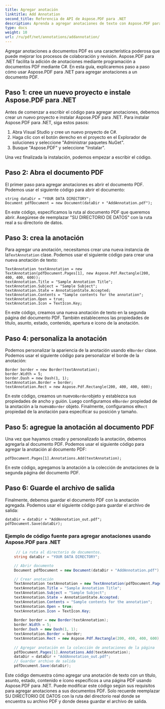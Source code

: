 ```yaml
---
title: Agregar anotación
linktitle: Add Annotation
second_title: Referencia de API de Aspose.PDF para .NET
description: Aprenda a agregar anotaciones de texto con Aspose.PDF para .NET usando este código fuente de C#. Personaliza tus anotaciones con detalles e íconos específicos.
type: docs
weight: 10
url: /ru/pdf/net/annotations/addannotation/
---
```


Agregar anotaciones a documentos PDF es una característica poderosa que puede mejorar los procesos de colaboración y revisión. Aspose.PDF para .NET facilita la adición de anotaciones mediante programación a documentos PDF mediante C#. En esta guía, explicaremos paso a paso cómo usar Aspose.PDF para .NET para agregar anotaciones a un documento PDF.

## Paso 1: cree un nuevo proyecto e instale Aspose.PDF para .NET

Antes de comenzar a escribir el código para agregar anotaciones, debemos crear un nuevo proyecto e instalar Aspose.PDF para .NET. Para instalar Aspose.PDF para .NET, siga estos pasos:

1. Abra Visual Studio y cree un nuevo proyecto de C#.
2. Haga clic con el botón derecho en el proyecto en el Explorador de soluciones y seleccione "Administrar paquetes NuGet".
3. Busque "Aspose.PDF" y seleccione "Instalar".

Una vez finalizada la instalación, podemos empezar a escribir el código.

## Paso 2: Abra el documento PDF

El primer paso para agregar anotaciones es abrir el documento PDF. Podemos usar el siguiente código para abrir el documento:

```
string dataDir = "YOUR DATA DIRECTORY";
Document pdfDocument = new Document(dataDir + "AddAnnotation.pdf");
```

En este código, especificamos la ruta al documento PDF que queremos abrir. Asegúrese de reemplazar "SU DIRECTORIO DE DATOS" con la ruta real a su directorio de datos.

## Paso 3: crea la anotación

 Para agregar una anotación, necesitamos crear una nueva instancia de la`TextAnnotation` clase. Podemos usar el siguiente código para crear una nueva anotación de texto:

```
TextAnnotation textAnnotation = new TextAnnotation(pdfDocument.Pages[1], new Aspose.Pdf.Rectangle(200, 400, 400, 600));
textAnnotation.Title = "Sample Annotation Title";
textAnnotation.Subject = "Sample Subject";
textAnnotation.State = AnnotationState.Accepted;
textAnnotation.Contents = "Sample contents for the annotation";
textAnnotation.Open = true;
textAnnotation.Icon = TextIcon.Key;
```

En este código, creamos una nueva anotación de texto en la segunda página del documento PDF. También establecemos las propiedades de título, asunto, estado, contenido, apertura e icono de la anotación.

## Paso 4: personaliza la anotación

 Podemos personalizar la apariencia de la anotación usando el`Border` clase. Podemos usar el siguiente código para personalizar el borde de la anotación:

```
Border border = new Border(textAnnotation);
border.Width = 5;
border.Dash = new Dash(1, 1);
textAnnotation.Border = border;
textAnnotation.Rect = new Aspose.Pdf.Rectangle(200, 400, 400, 600);
```

 En este código, creamos un nuevo`Border`objeto y establezca sus propiedades de ancho y guión. Luego configuramos el`Border` propiedad de la anotación a la nueva`Border` objeto. Finalmente, configuramos el`Rect` propiedad de la anotación para especificar su posición y tamaño.

## Paso 5: agregue la anotación al documento PDF

Una vez que hayamos creado y personalizado la anotación, debemos agregarla al documento PDF. Podemos usar el siguiente código para agregar la anotación al documento PDF:

```
pdfDocument.Pages[1].Annotations.Add(textAnnotation);
```

En este código, agregamos la anotación a la colección de anotaciones de la segunda página del documento PDF.

## Paso 6: Guarde el archivo de salida

Finalmente, debemos guardar el documento PDF con la anotación agregada. Podemos usar el siguiente código para guardar el archivo de salida:

```
dataDir = dataDir + "AddAnnotation_out.pdf";
pdfDocument.Save(dataDir);
```
### Ejemplo de código fuente para agregar anotaciones usando Aspose.PDF para .NET


```csharp   
	 // La ruta al directorio de documentos.
	string dataDir = "YOUR DATA DIRECTORY";

	// Abrir documento
	Document pdfDocument = new Document(dataDir + "AddAnnotation.pdf");

	// Crear anotación
	TextAnnotation textAnnotation = new TextAnnotation(pdfDocument.Pages[1], new Aspose.Pdf.Rectangle(200, 400, 400, 600));
	textAnnotation.Title = "Sample Annotation Title";
	textAnnotation.Subject = "Sample Subject";
	textAnnotation.State = AnnotationState.Accepted;
	textAnnotation.Contents = "Sample contents for the annotation";
	textAnnotation.Open = true;
	textAnnotation.Icon = TextIcon.Key;
   
	Border border = new Border(textAnnotation);
	border.Width = 5;
	border.Dash = new Dash(1, 1);
	textAnnotation.Border = border;
	textAnnotation.Rect = new Aspose.Pdf.Rectangle(200, 400, 400, 600);
   
	// Agregar anotación en la colección de anotaciones de la página
	pdfDocument.Pages[1].Annotations.Add(textAnnotation);
	dataDir = dataDir + "AddAnnotation_out.pdf";
	// Guardar archivo de salida
	pdfDocument.Save(dataDir);
```
Este código demuestra cómo agregar una anotación de texto con un título, asunto, estado, contenido e ícono específicos a una página PDF usando Aspose.PDF para .NET. Puede modificar este código según sus requisitos para agregar anotaciones a sus documentos PDF. Solo recuerde reemplazar SU DIRECTORIO DE DATOS con la ruta del directorio real donde se encuentra su archivo PDF y donde desea guardar el archivo de salida.